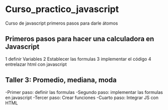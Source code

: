 # Curso_practico_javascript
Curso de javascript primeros pasos para darle átomos

## Primeros pasos para hacer una calculadora en Javascript
1 definir Variables
2 Establecer las formulas
3 implementar el código 
4 entrelazar html con javascript

## Taller 3: Promedio, mediana, moda

-Primer paso:  definir las formulas
-Segundo paso: implementar las formulas en javascript
-Tercer paso: Crear funciones
-Cuarto paso: Integrar JS con HTML

